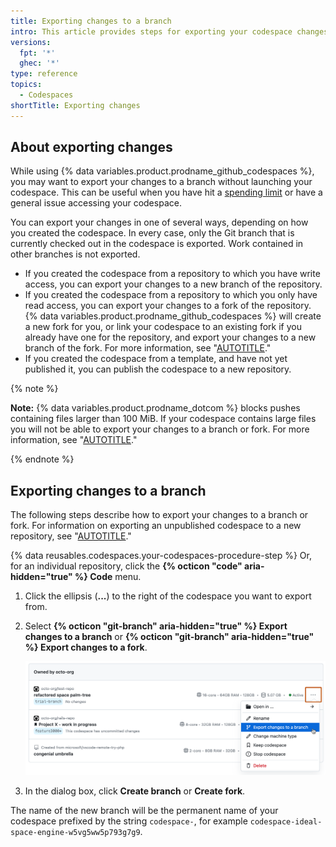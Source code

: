 ```yaml
---
title: Exporting changes to a branch
intro: This article provides steps for exporting your codespace changes to a branch.
versions:
  fpt: '*'
  ghec: '*'
type: reference
topics:
  - Codespaces
shortTitle: Exporting changes
---
```


## About exporting changes

While using {% data variables.product.prodname_github_codespaces %}, you may want to export your changes to a branch without launching your codespace. This can be useful when you have hit a [spending limit](/billing/managing-billing-for-github-codespaces/managing-the-spending-limit-for-github-codespaces) or have a general issue accessing your codespace.

You can export your changes in one of several ways, depending on how you created the codespace. In every case, only the Git branch that is currently checked out in the codespace is exported. Work contained in other branches is not exported.

- If you created the codespace from a repository to which you have write access, you can export your changes to a new branch of the repository.
- If you created the codespace from a repository to which you only have read access, you can export your changes to a fork of the repository. {% data variables.product.prodname_github_codespaces %} will create a new fork for you, or link your codespace to an existing fork if you already have one for the repository, and export your changes to a new branch of the fork. For more information, see "[AUTOTITLE](/codespaces/developing-in-a-codespace/using-source-control-in-your-codespace#about-automatic-forking)."
- If you created the codespace from a template, and have not yet published it, you can publish the codespace to a new repository.

{% note %}

**Note:** {% data variables.product.prodname_dotcom %} blocks pushes containing files larger than 100 MiB. If your codespace contains large files you will not be able to export your changes to a branch or fork. For more information, see "[AUTOTITLE](/repositories/working-with-files/managing-large-files/about-large-files-on-github)."

{% endnote %}

## Exporting changes to a branch

The following steps describe how to export your changes to a branch or fork. For information on exporting an unpublished codespace to a new repository, see "[AUTOTITLE](/codespaces/developing-in-a-codespace/creating-a-codespace-from-a-template#publishing-from-githubcom)."

{% data reusables.codespaces.your-codespaces-procedure-step %} Or, for an individual repository, click the **{% octicon "code" aria-hidden="true" %} Code** menu.
1. Click the ellipsis (**...**) to the right of the codespace you want to export from.
1. Select **{% octicon "git-branch" aria-hidden="true" %} Export changes to a branch** or **{% octicon "git-branch" aria-hidden="true" %} Export changes to a fork**.

   ![Screenshot of a list of codespaces with the dropdown menu for one of them displayed, showing the "Export changes to a branch" option.](/assets/images/help/codespaces/export-changes-to-a-branch.png)

1. In the dialog box, click **Create branch** or **Create fork**.

The name of the new branch will be the permanent name of your codespace prefixed by the string `codespace-`, for example `codespace-ideal-space-engine-w5vg5ww5p793g7g9`.
